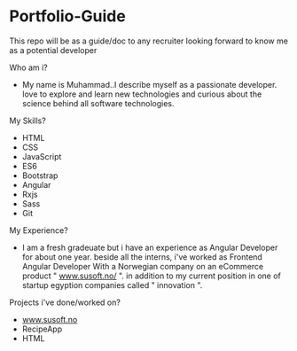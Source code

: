 # Portfolio-Guide
This repo will be as a guide/doc to any recruiter looking forward to know me as a potential developer


Who am i? 
- My name is Muhammad..I describe myself as a passionate developer. love to explore and learn new technologies and curious about the science behind all software technologies.

My Skills?
- HTML
- CSS
- JavaScript
- ES6
- Bootstrap
- Angular
- Rxjs
- Sass
- Git

My Experience? 
- I am a fresh gradeuate but i have an experience as Angular Developer for about one year. beside all the interns, i've worked as Frontend Angular Developer With a Norwegian company on an eCommerce product " www.susoft.no/  ". in addition to my current position in one of startup egyption companies called " innovation ". 


Projects i've done/worked on?
- www.susoft.no
- RecipeApp
- HTML

